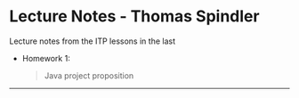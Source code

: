 # Lecture Notes - Thomas Spindler

Lecture notes from the ITP lessons in the last

- Homework 1:
    >Java project proposition
---
